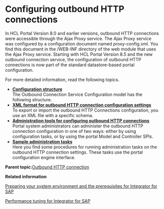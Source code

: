 # Configuring outbound HTTP connections

In HCL Portal Version 8.0 and earlier versions, outbound HTTP connections were accessible through the Ajax Proxy service. The Ajax Proxy service was configured by a configuration document named proxy-config.xml. You find this document in the /WEB-INF directory of the web module that uses the Ajax Proxy service. Starting with HCL Portal Version 8.5 and the new outbound connection service, the configuration of outbound HTTP connections is now part of the standard datastore-based portal configuration.

For more detailed information, read the following topics.

-   **[Configuration structure](../dev-portlet/outbhttp_cfg_structure.md)**  
The Outbound Connection Service Configuration model has the following structure.
-   **[XML format for outbound HTTP connection configuration settings](../dev-portlet/outbhttp_cfg_xml.md)**  
To export or import the outbound HTTP Connections configuration, you use an XML file with a specific schema.
-   **[Administration tools for configuring outbound HTTP connections](../dev-portlet/outbhttp_cfg_tools.md)**  
Portal system administrators can administer the outbound HTTP connection configuration in one of two ways: either by using configuration tasks, or by using the portal Model and Controller SPIs.
-   **[Sample administration tasks](../dev-portlet/outbhttp_cfg_smpl_adm_tasks.md)**  
Here you find some procedures for running administration tasks on the outbound HTTP connection settings. These tasks use the portal configuration engine interface.

**Parent topic:**[Outbound HTTP connection](../dev-portlet/outbound_http.md)

**Related information**  


[Preparing your system environment and the prerequisites for Integrator for SAP](../admin-system/sap_int_prep.md)

[Performance tuning for Integrator for SAP](../admin-system/sap_int_perf_tun.md)

